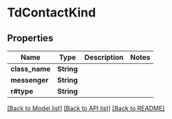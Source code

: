 # TdContactKind

## Properties

Name | Type | Description | Notes
------------ | ------------- | ------------- | -------------
**class_name** | **String** |  | 
**messenger** | **String** |  | 
**r#type** | **String** |  | 

[[Back to Model list]](../README.md#documentation-for-models) [[Back to API list]](../README.md#documentation-for-api-endpoints) [[Back to README]](../README.md)


